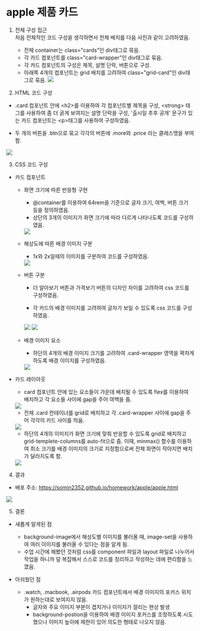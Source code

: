 # apple 제품 카드

1. 전체 구성 접근 \
   처음 전체적인 코드 구성을 생각하면서 전체 배치를 다음 사진과 같이 고려하였음.

   - 전체 container는 class="cards"인 div태그로 묶음.
   - 각 카드 컴포넌트를 class="card-wrapper"인 div태그로 묶음.
   - 각 카드 컴포넌트의 구성은 제목, 설명 단락, 버튼으로 구성.
   - 아래쪽 4개의 컴포넌트는 grid 배치를 고려하여 class="grid-card"인 div태그로 묶음.
     <img src="./image/apple-container.png">

2. HTML 코드 구성

- .card 컴포넌트 안에 \<h2>를 이용하여 각 컴포넌트별 제목을 구성, \<strong> 태그를 사용하여 좀 더 굵게 보여지는 설명 단락을 구성, '출시일 추후 공개' 문구가 있는 카드 컴포넌트는 \<p>태그를 사용하여 구성하였음.

- 두 개의 버튼을 .btn으로 묶고 각각의 버튼에 .more와 .price 라는 클래스명을 부여함.

<img src="./image/html-component.png">

3. CSS 코드 구성

- 카드 컴포넌트

  - 화면 크기에 따른 반응형 구현

    - @container를 이용하여 64rem을 기준으로 글자 크기, 여백, 버튼 크기 등을 정의하였음.
    - 상단의 3개의 이미지가 화면 크기에 따라 다르게 나타나도록 코드를 구성하였음.

    <img src="./image/container_inline-size.png">

  - 해상도에 따른 배경 이미지 구분

    - 1x와 2x일때의 이미지를 구분하여 코드를 구성하였음.

    <img src="./image/background_image-set.png">

  - 버튼 구분

    - 더 알아보기 버튼과 가격보기 버튼의 디자인 차이를 고려하여 css 코드를 구성하였음.

    - 각 카드의 배경 이미지를 고려하여 글자가 보일 수 있도록 css 코드를 구성하였음.

    <img src="./image/button_css-1.png">
    <img src="./image/button_css-2.png">

  - 배경 이미지 요소

    - 하단의 4개의 배경 이미지 크기를 고려하여 .card-wrapper 영역을 꽉차게 하도록 배경 이미지를 구성하였음.

    <img src="./image/bgi.png">

- 카드 레이아웃

  - card 컴포넌트 안에 있는 요소들이 가운데 배치될 수 있도록 flex를 이용하여 배치하고 각 요소들 사이에 gap을 주어 여백을 줌.

  <img src="./image/css_componet.png">

  - 전체 .card 컨테이너를 grid로 배치하고 각 .card-wrapper 사이에 gap을 주어 각각의 카드 사이를 띄움.

  <img src="./image/card_display.png">

  - 하단의 4개의 이미지가 화면 크기에 맞춰 반응할 수 있도록 grid로 배치하고 grid-templete-columns를 auto-fit으로 줌. 이때, minmax() 함수를 이용하여 최소 크기를 배경 이미지의 크기로 지정함으로써 전체 화면이 작아지면 배치가 달라지도록 함.

  <img src="./image/grid-card.png">

4. 결과

- 배포 주소: https://somin2352.github.io/homework/apple/apple.html

<img src="./image/apple_result.gif">

5. 결론

- 새롭게 알게된 점

  - background-image에서 해상도별 이미지를 불러올 때, image-set을 사용하여 여러 이미지를 불러올 수 있다는 점을 알게 됨.
  - 수업 시간에 해봤던 것처럼 css를 component 파일과 layout 파일로 나누어서 작업을 하니까 덜 복잡해서 스스로 코드를 정리하고 작성하는 데에 편리함을 느꼈음.

- 아쉬웠던 점
  - .watch, .macbook, .airpods 카드 컴포넌트에서 배경 이미지의 포커스 위치가 원하는대로 보여지지 않음.
    - 글자와 주요 이미지 부분이 겹치거나 이미지가 잘리는 현상 발생
    - background-postion을 이용하여 배경 이미지 포커스를 조정하도록 시도했으나 이미지 높이에 제한이 있어 의도한 형태로 나오지 않음.
